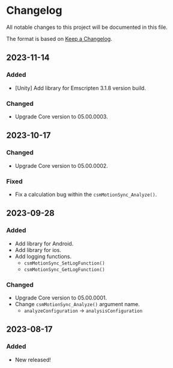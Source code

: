 # Changelog

All notable changes to this project will be documented in this file.

The format is based on [Keep a Changelog](https://keepachangelog.com/en/1.0.0/).


## 2023-11-14

### Added

* [Unity] Add library for Emscripten 3.1.8 version build.

### Changed

* Upgrade Core version to 05.00.0003.


## 2023-10-17

### Changed

* Upgrade Core version to 05.00.0002.

### Fixed

* Fix a calculation bug within the `csmMotionSync_Analyze()`.


## 2023-09-28

### Added

* Add library for Android.
* Add library for ios.
* Add logging functions.
  * `csmMotionSync_SetLogFunction()`
  * `csmMotionSync_GetLogFunction()`


### Changed

* Upgrade Core version to 05.00.0001.
* Change `csmMotionSync_Analyze()` argument name.
  * `analyzeConfiguration` -> `analysisConfiguration`


## 2023-08-17

### Added

* New released!
